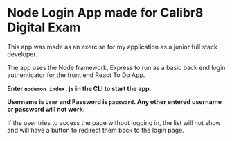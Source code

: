 # Node Login App made for Calibr8 Digital Exam

This app was made as an exercise for my application as a junior full stack developer.

The app uses the Node framework, Express to run as a basic back end login authenticator for the front end React To Do App.

**Enter `nodemon index.js` in the CLI to start the app.**

**Username is `User` and Password is `password`. Any other entered username or password will not work.**

 If the user tries to access the page without logging in, the list will not show and will have a button to redirect them back to the login page.